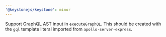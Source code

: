 ```yaml
---
'@keystonejs/keystone': minor
---
```


Support GraphQL AST input in `executeGraphQL`. This should be created with the `gql` template literal imported from `apollo-server-express`.
